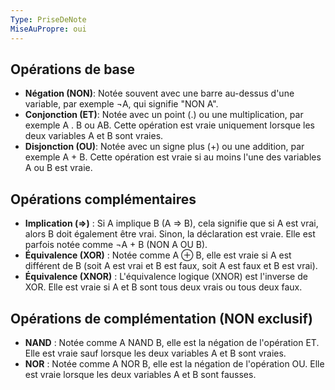 ```yaml
---
Type: PriseDeNote
MiseAuPropre: oui
---
```

## Opérations de base
- **Négation (NON)**: Notée souvent avec une barre au-dessus d'une variable, par exemple ¬A, qui signifie "NON A".
- **Conjonction (ET)**: Notée avec un point (.) ou une multiplication, par exemple A . B ou AB. Cette opération est vraie uniquement lorsque les deux variables A et B sont vraies. 
- **Disjonction (OU)**: Notée avec un signe plus (+) ou une addition, par exemple A + B. Cette opération est vraie si au moins l'une des variables A ou B est vraie.
## Opérations complémentaires 
- **Implication (=>)** : Si A implique B (A => B), cela signifie que si A est vrai, alors B doit également être vrai. Sinon, la déclaration est vraie. Elle est parfois notée comme ¬A + B (NON A OU B). 
- **Équivalence (XOR)** : Notée comme A ⊕ B, elle est vraie si A est différent de B (soit A est vrai et B est faux, soit A est faux et B est vrai). 
- **Équivalence (XNOR)** : L'équivalence logique (XNOR) est l'inverse de XOR. Elle est vraie si A et B sont tous deux vrais ou tous deux faux.
## Opérations de complémentation (NON exclusif) 
- **NAND** : Notée comme A NAND B, elle est la négation de l'opération ET. Elle est vraie sauf lorsque les deux variables A et B sont vraies. 
- **NOR** : Notée comme A NOR B, elle est la négation de l'opération OU. Elle est vraie lorsque les deux variables A et B sont fausses.